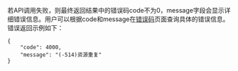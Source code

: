若API调用失败，则最终返回结果中的错误码code不为0，message字段会显示详细错误信息。用户可以根据code和message在[错误码](/doc/api/405/错误码)页面查询具体的错误信息。
错误返回示例如下：

```
{
    "code": 4000,
    "message": "(-514)资源重复"
}
```